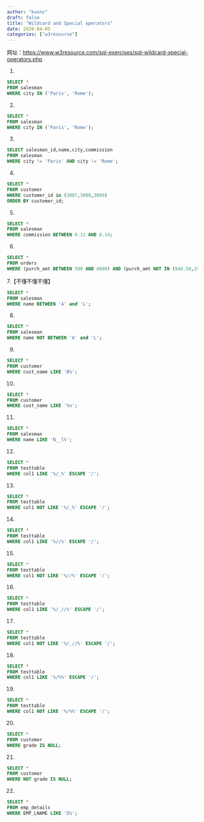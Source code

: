 ```yaml
---
author: "kuonz"
draft: false
title: "Wildcard and Special operators"
date: 2020-04-05
categories: ["w3resourse"]
---
```

  
网址：https://www.w3resource.com/sql-exercises/sql-wildcard-special-operators.php

1.

```sql
SELECT *
FROM salesman
WHERE city IN ('Paris', 'Rome');
```

2.

```sql
SELECT *
FROM salesman
WHERE city IN ('Paris', 'Rome');
```

3.

```sql
SELECT salesman_id,name,city,commission
FROM salesman
WHERE city != 'Paris' AND city != 'Rome';
```

4.

```sql
SELECT *
FROM customer
WHERE customer_id in (3007,3008,3009)
ORDER BY customer_id;
```

5.

```sql
SELECT *
FROM salesman
WHERE commission BETWEEN 0.12 AND 0.14;
```

6.

```sql
SELECT *
FROM orders
WHERE (purch_amt BETWEEN 500 AND 4000) AND (purch_amt NOT IN (948.50,1983.43));
```

7.【不懂不懂不懂】

```sql
SELECT *
FROM salesman
WHERE name BETWEEN 'A' and 'L';
```

8.

```sql
SELECT *
FROM salesman
WHERE name NOT BETWEEN 'A' and 'L';
```

9.

```sql
SELECT *
FROM customer
WHERE cust_name LIKE 'B%';
```

10.

```sql
SELECT *
FROM customer
WHERE cust_name LIKE '%n';
```

11.

```sql
SELECT *
FROM salesman
WHERE name LIKE 'N__l%';
```

12.

```sql
SELECT *
FROM testtable
WHERE col1 LIKE '%/_%' ESCAPE '/';
```

13.

```sql
SELECT *
FROM testtable
WHERE col1 NOT LIKE '%/_%' ESCAPE '/';
```

14.

```sql
SELECT *
FROM testtable
WHERE col1 LIKE '%//%' ESCAPE '/';
```

15.

```sql
SELECT *
FROM testtable
WHERE col1 NOT LIKE '%//%' ESCAPE '/';
```

16.

```sql
SELECT *
FROM testtable
WHERE col1 LIKE '%/_//%' ESCAPE '/';
```

17.

```sql
SELECT *
FROM testtable
WHERE col1 NOT LIKE '%/_//%' ESCAPE '/';
```

18.

```sql
SELECT *
FROM testtable
WHERE col1 LIKE '%/%%' ESCAPE '/';
```

19.

```sql
SELECT *
FROM testtable
WHERE col1 NOT LIKE '%/%%' ESCAPE '/';
```

20.

```sql
SELECT *
FROM customer
WHERE grade IS NULL;
```

21.

```sql
SELECT *
FROM customer
WHERE NOT grade IS NULL;
```

22.

```sql
SELECT *
FROM emp_details
WHERE EMP_LNAME LIKE 'D%';
```